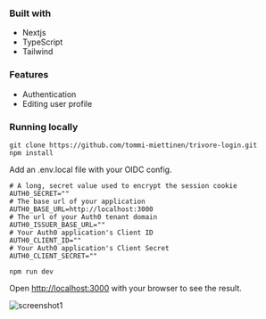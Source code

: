 ### Built with
- Nextjs
- TypeScript
- Tailwind

### Features
- Authentication
- Editing user profile

### Running locally
```
git clone https://github.com/tommi-miettinen/trivore-login.git
npm install
```

Add an .env.local file with your OIDC config.
```
# A long, secret value used to encrypt the session cookie
AUTH0_SECRET=""
# The base url of your application
AUTH0_BASE_URL=http://localhost:3000
# The url of your Auth0 tenant domain
AUTH0_ISSUER_BASE_URL=""
# Your Auth0 application's Client ID
AUTH0_CLIENT_ID=""
# Your Auth0 application's Client Secret
AUTH0_CLIENT_SECRET=""
```
```
npm run dev
```

Open [http://localhost:3000](http://localhost:3000) with your browser to see the result.

![screenshot1](https://user-images.githubusercontent.com/63008431/236618764-f30e8e4e-2f5c-42f4-9ae7-3abec431ed82.png)
